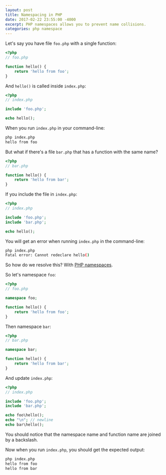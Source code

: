 ```yaml
---
layout: post
title: Namespacing in PHP
date: 2017-02-22 23:55:00 -4000
excerpt: PHP namespaces allows you to prevent name collisions.
categories: php namespace
---
```


Let's say you have file `foo.php` with a single function:

```php
<?php
// foo.php

function hello() {
    return 'hello from foo';
}
```

And `hello()` is called inside `index.php`:

```php
<?php
// index.php

include 'foo.php';

echo hello();
```

When you run `index.php` in your command-line:

```sh
php index.php
hello from foo
```

But what if there's a file `bar.php` that has a function with the same name?

```php
<?php
// bar.php

function hello() {
    return 'hello from bar';
}
```

If you include the file in `index.php`:

```php
<?php
// index.php

include 'foo.php';
include 'bar.php';

echo hello();
```

You will get an error when running `index.php` in the command-line:

```sh
php index.php
Fatal error: Cannot redeclare hello()
```

So how do we resolve this? With [PHP namespaces](https://php.net/manual/en/language.namespaces.rationale.php).

So let's namespace `foo`:

```php
<?php
// foo.php

namespace foo;

function hello() {
    return 'hello from foo';
}
```

Then namespace `bar`:

```php
<?php
// bar.php

namespace bar;

function hello() {
    return 'hello from bar';
}
```

And update `index.php`:

```php
<?php
// index.php

include 'foo.php';
include 'bar.php';

echo foo\hello();
echo "\n"; // newline
echo bar\hello();
```

You should notice that the namespace name and function name are joined by a backslash.

Now when you run `index.php`, you should get the expected output:

```sh
php index.php
hello from foo
hello from bar
```
